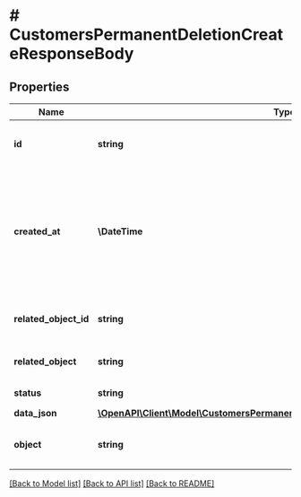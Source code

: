 # # CustomersPermanentDeletionCreateResponseBody

## Properties

Name | Type | Description | Notes
------------ | ------------- | ------------- | -------------
**id** | **string** | Unique permanent deletion object ID. |
**created_at** | **\DateTime** | Timestamp representing the date and time when the customer was requested to be deleted in ISO 8601 format. |
**related_object_id** | **string** | Unique customer ID that is being deleted. |
**related_object** | **string** | Object being deleted. | [default to 'customer']
**status** | **string** | Deletion status. | [default to 'DONE']
**data_json** | [**\OpenAPI\Client\Model\CustomersPermanentDeletionCreateResponseBodyDataJson**](CustomersPermanentDeletionCreateResponseBodyDataJson.md) |  |
**object** | **string** | The type of object represented by JSON. | [default to 'pernament_deletion']

[[Back to Model list]](../../README.md#models) [[Back to API list]](../../README.md#endpoints) [[Back to README]](../../README.md)
